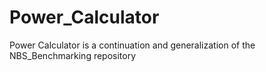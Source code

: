 # Power_Calculator
Power Calculator is a continuation and generalization of the NBS_Benchmarking repository
